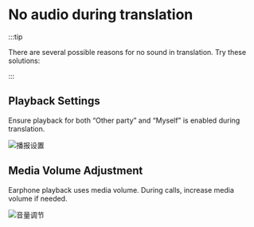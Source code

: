 # No audio during translation

:::tip

There are several possible reasons for no sound in translation. Try these solutions:

:::

## Playback Settings

Ensure playback for both “Other party” and “Myself” is enabled during translation.

![播报设置](https://bu.dusays.com/2024/10/29/672090751422c.png)

## Media Volume Adjustment

Earphone playback uses media volume. During calls, increase media volume if needed.

![音量调节](https://bu.dusays.com/2024/10/29/67209074e8ebe.png)

